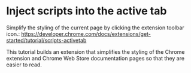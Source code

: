 # Inject scripts into the active tab
Simplify the styling of the current page by clicking the extension toolbar icon.: https://developer.chrome.com/docs/extensions/get-started/tutorial/scripts-activetab

This tutorial builds an extension that simplifies the styling of the Chrome extension and Chrome Web Store documentation pages so that they are easier to read.